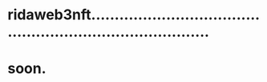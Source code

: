# ridaweb3nft...............................................................................
# soon.
